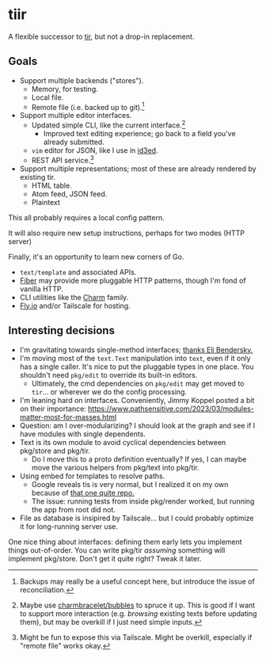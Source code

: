 # tiir

A flexible successor to [tir](https://github.com/lukasschwab/tir), but not a drop-in replacement.

## Goals

+ Support multiple backends ("stores").
    + Memory, for testing.
    + Local file.
    + Remote file (i.e. backed up to git).[^bak]
+ Support multiple editor interfaces.
    + Updated simple CLI, like the current interface.[^cb]
        + Improved text editing experience; go back to a field you've already submitted.
    + `vim` editor for JSON, like I use in [id3ed](https://github.com/lukasschwab/id3ed).
    + REST API service.[^tailscale]
+ Support multiple representations; most of these are already rendered by existing tir.
    + HTML table.
    + Atom feed, JSON feed.
    + Plaintext

[^bak]: Backups may really be a useful concept here, but introduce the issue of reconciliation.

[^cb]: Maybe use [charmbracelet/bubbles](https://github.com/charmbracelet/bubbles) to spruce it up. This is good if I want to support more interaction (e.g. *browsing* existing texts before updating them), but may be overkill if I just need simple inputs.

[^tailscale]: Might be fun to expose this via Tailscale. Might be overkill, especially if "remote file" works okay.

This all probably requires a local config pattern.

It will also require new setup instructions, perhaps for two modes (HTTP server)

Finally, it's an opportunity to learn new corners of Go.

+ `text/template` and associated APIs.
+ [Fiber](https://gofiber.io/) may provide more pluggable HTTP patterns, though I'm fond of vanilla HTTP.
+ CLI utilities like the [Charm](https://github.com/charmbracelet) family.
+ [Fly.io](https://fly.io/docs/languages-and-frameworks/golang/) and/or Tailscale for hosting.

## Interesting decisions

+ I'm gravitating towards single-method interfaces; [thanks Eli Bendersky.](https://eli.thegreenplace.net/2023/the-power-of-single-method-interfaces-in-go/)
+ I'm moving most of the `text.Text` manipulation into `text`, even if it only has a single caller. It's nice to put the pluggable types in one place. You shouldn't need `pkg/edit` to override its built-in editors.
    + Ultimately, the cmd dependencies on `pkg/edit` may get moved to `tir`... or wherever we do the config processing.
+ I'm leaning hard on interfaces. Conveniently, Jimmy Koppel posted a bit on their importance: https://www.pathsensitive.com/2023/03/modules-matter-most-for-masses.html
+ Question: am I over-modularizing? I should look at the graph and see if I have modules with single dependents.
+ Text is its own module to avoid cyclical dependencies between pkg/store and pkg/tir.
    + Do I move this to a proto definition eventually? If yes, I can maybe move the various helpers from pkg/text into pkg/tir.
+ Using embed for templates to resolve paths.
    + Google reveals tis is very normal, but I realized it on my own because of [that one quite repo.](https://github.com/eliben/go-quines/blob/main/quine-source-embed.go)
    + The issue: running tests from inside pkg/render worked, but running the app from root did not.
+ File as database is insipired by Tailscale... but I could probably optimize it for long-running server use.

One nice thing about interfaces: defining them early lets you implement things out-of-order. You can write pkg/tir *assuming* something will implement pkg/store. Don't get it quite right? Tweak it later.